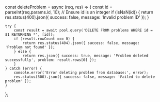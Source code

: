 const deleteProblem = async (req, res) => {
    const id = parseInt(req.params.id, 10); // Ensure id is an integer
    if (isNaN(id)) {
        return res.status(400).json({ success: false, message: 'Invalid problem ID' });
    }

    try {
        const result = await pool.query('DELETE FROM problems WHERE id = $1 RETURNING *', [id]);
        if (result.rowCount === 0) {
            return res.status(404).json({ success: false, message: 'Problem not found' });
        } else {
            return res.json({ success: true, message: 'Problem deleted successfully', problem: result.rows[0] });
        }
    } catch (error) {
        console.error('Error deleting problem from database:', error);
        res.status(500).json({ success: false, message: 'Failed to delete problem' });
    }
};
